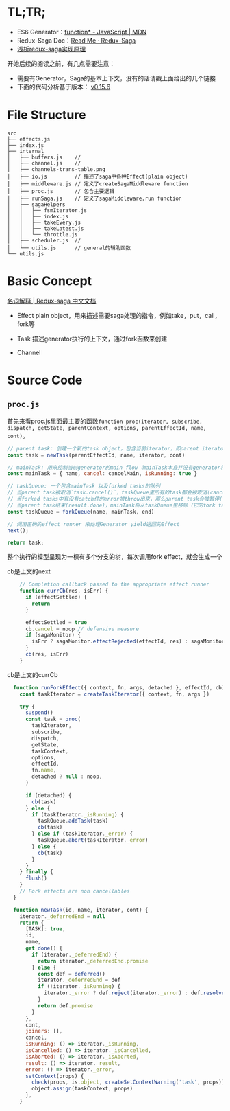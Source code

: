 # TL;TR;
- ES6 Generator：[function* - JavaScript | MDN](https://developer.mozilla.org/en-US/docs/Web/JavaScript/Reference/Statements/function*)
- Redux-Saga Doc：[Read Me · Redux-Saga](https://redux-saga.js.org/)
- [浅析redux-saga实现原理](https://zhuanlan.zhihu.com/p/30098155)

开始后续的阅读之前，有几点需要注意：
- 需要有Generator，Saga的基本上下文，没有的话请戳上面给出的几个链接
- 下面的代码分析基于版本： [v0.15.6](https://github.com/redux-saga/redux-saga/tree/v0.15.6)

# File Structure

```
src
├── effects.js
├── index.js
├── internal
│   ├── buffers.js    // 
│   ├── channel.js    // 
│   ├── channels-trans-table.png
│   ├── io.js         // 描述了saga中各种Effect(plain object)
│   ├── middleware.js // 定义了createSagaMiddleware function
│   ├── proc.js       // 包含主要逻辑
│   ├── runSaga.js    // 定义了sagaMiddleware.run function
│   ├── sagaHelpers
│   │   ├── fsmIterator.js 
│   │   ├── index.js
│   │   ├── takeEvery.js
│   │   ├── takeLatest.js
│   │   └── throttle.js
│   ├── scheduler.js  // 
│   └── utils.js      // general的辅助函数
└── utils.js
```

# Basic Concept
[名词解释 | Redux-saga 中文文档](http://leonshi.com/redux-saga-in-chinese/docs/Glossary.html)

- Effect
plain object，用来描述需要saga处理的指令，例如take，put，call，fork等

- Task
描述generator执行的上下文，通过fork函数来创建

- Channel

# Source Code

## `proc.js`

首先来看proc.js里面最主要的函数`function proc(iterator, subscribe, dispatch, getState, parentContext, options, parentEffectId, name, cont)`。

```JavaScript
// parent task: 创建一个新的task object，包含当前iterator，即parent iterator的执行上下文
const task = newTask(parentEffectId, name, iterator, cont) 

// mainTask: 用来控制当前generator的main flow（mainTask本身并没有generator相关的信息，只是用来控制flow
const mainTask = { name, cancel: cancelMain, isRunning: true }

// taskQueue: 一个包含mainTask 以及forked tasks的队列
// 当parent task被取消`task.cancel()`，taskQueue里所有的task都会被取消(cancelAll)；
// 当forked tasks中有没有catch住的error被throw出来，那么parent task会被暂停(taskQueue.abort)；
// 当parent task结束(result.done)，mainTask将从taskQueue里移除（它的fork tasks可能还存活）
const taskQueue = forkQueue(name, mainTask, end)

// 调用正确的effect runner 来处理Generator yield返回的Effect
next();

return task;
```

整个执行的模型呈现为一棵有多个分支的树，每次调用fork effect，就会生成一个

cb是上文的next
```JavaScript
    // Completion callback passed to the appropriate effect runner
    function currCb(res, isErr) {
      if (effectSettled) {
        return
      }

      effectSettled = true
      cb.cancel = noop // defensive measure
      if (sagaMonitor) {
        isErr ? sagaMonitor.effectRejected(effectId, res) : sagaMonitor.effectResolved(effectId, res)
      }
      cb(res, isErr)
    }
```

cb是上文的currCb
```JavaScript
  function runForkEffect({ context, fn, args, detached }, effectId, cb) {
    const taskIterator = createTaskIterator({ context, fn, args })

    try {
      suspend()
      const task = proc(
        taskIterator,
        subscribe,
        dispatch,
        getState,
        taskContext,
        options,
        effectId,
        fn.name,
        detached ? null : noop,
      )

      if (detached) {
        cb(task)
      } else {
        if (taskIterator._isRunning) {
          taskQueue.addTask(task)
          cb(task)
        } else if (taskIterator._error) {
          taskQueue.abort(taskIterator._error)
        } else {
          cb(task)
        }
      }
    } finally {
      flush()
    }
    // Fork effects are non cancellables
  }
```

```JavaScript
  function newTask(id, name, iterator, cont) {
    iterator._deferredEnd = null
    return {
      [TASK]: true,
      id,
      name,
      get done() {
        if (iterator._deferredEnd) {
          return iterator._deferredEnd.promise
        } else {
          const def = deferred()
          iterator._deferredEnd = def
          if (!iterator._isRunning) {
            iterator._error ? def.reject(iterator._error) : def.resolve(iterator._result)
          }
          return def.promise
        }
      },
      cont,
      joiners: [],
      cancel,
      isRunning: () => iterator._isRunning,
      isCancelled: () => iterator._isCancelled,
      isAborted: () => iterator._isAborted,
      result: () => iterator._result,
      error: () => iterator._error,
      setContext(props) {
        check(props, is.object, createSetContextWarning('task', props))
        object.assign(taskContext, props)
      },
    }
```
